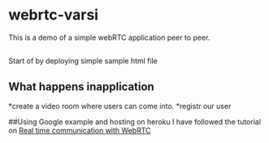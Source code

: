 # webrtc-varsi
This is a demo of a simple webRTC application peer to peer.

## 
Start of by deploying simple sample html file

## What happens inapplication
*create a video room where users can come into.
*registr our user

##Using Google example and hosting on heroku 
I have followed the tutorial on [Real time communication with WebRTC](https://codelabs.developers.google.com/codelabs/webrtc-web)




